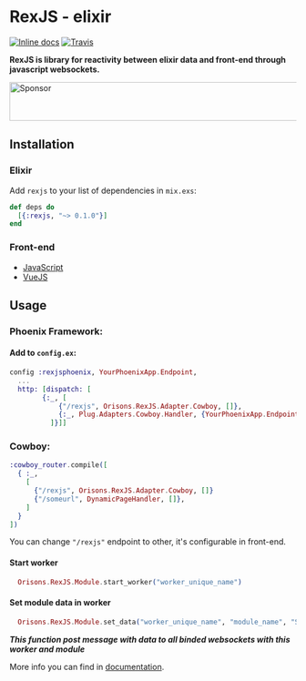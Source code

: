 # RexJS - elixir

[![Inline docs](http://inch-ci.org/github/orisons/rexjs-elixir.svg)](http://inch-ci.org/github/orisons/rexjs-elixir) [![Travis](https://travis-ci.org/orisons/rexjs-elixir.svg?branch=master)](https://travis-ci.org/orisons/rexjs-elixir)

**RexJS is library for reactivity between elixir data and front-end through javascript websockets.**

<a target='_blank' rel='nofollow' href='https://app.codesponsor.io/link/4eSXzM9Zem3cwXCYU3QciGaZ/orisons/rexjs-elixir'>
  <img alt='Sponsor' width='888' height='68' src='https://app.codesponsor.io/embed/4eSXzM9Zem3cwXCYU3QciGaZ/orisons/rexjs-elixir.svg' />
</a>

## Installation

### Elixir
Add `rexjs` to your list of dependencies in `mix.exs`:

```elixir
def deps do
  [{:rexjs, "~> 0.1.0"}]
end
```

### Front-end
* [JavaScript](https://github.com/orisons/rexjs-javascript)
* [VueJS](https://github.com/orisons/rexjs-vue)

## Usage

### Phoenix Framework:
#### Add to ``config.ex``:
```elixir
config :rexjsphoenix, YourPhoenixApp.Endpoint,
  ...
  http: [dispatch: [
        {:_, [
            {"/rexjs", Orisons.RexJS.Adapter.Cowboy, []},
            {:_, Plug.Adapters.Cowboy.Handler, {YourPhoenixApp.Endpoint, []}}
          ]}]]
```

### Cowboy:
```elixir
:cowboy_router.compile([
  { :_,
    [
      {"/rexjs", Orisons.RexJS.Adapter.Cowboy, []}
      {"/someurl", DynamicPageHandler, []},
    ]
  }
])
```
You can change ``"/rexjs"`` endpoint to other, it's configurable in front-end.

#### Start worker
```elixir
  Orisons.RexJS.Module.start_worker("worker_unique_name")
```

#### Set module data in worker
```elixir
  Orisons.RexJS.Module.set_data("worker_unique_name", "module_name", "Some value")
```
***This function post message with data to all binded websockets with this worker and module***

More info you can find in [documentation](https://hexdocs.pm/rexjs/).